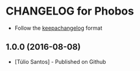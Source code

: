 # CHANGELOG for Phobos
- Follow the [keepachangelog](http://keepachangelog.com/) format

## 1.0.0 (2016-08-08)
* [Túlio Santos] - Published on Github
